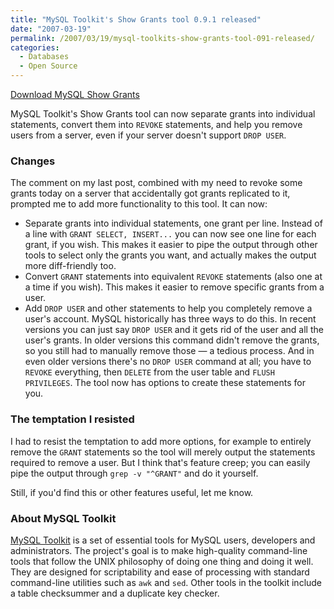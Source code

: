 ```yaml
---
title: "MySQL Toolkit's Show Grants tool 0.9.1 released"
date: "2007-03-19"
permalink: /2007/03/19/mysql-toolkits-show-grants-tool-091-released/
categories:
  - Databases
  - Open Source
---
```

<p class="download">
  <a href="http://code.google.com/p/maatkit/">Download MySQL Show Grants</a>
</p>

MySQL Toolkit's Show Grants tool can now separate grants into individual statements, convert them into `REVOKE` statements, and help you remove users from a server, even if your server doesn't support `DROP USER`.

### Changes

The comment on my last post, combined with my need to revoke some grants today on a server that accidentally got grants replicated to it, prompted me to add more functionality to this tool. It can now:

*   Separate grants into individual statements, one grant per line. Instead of a line with `GRANT SELECT, INSERT...` you can now see one line for each grant, if you wish. This makes it easier to pipe the output through other tools to select only the grants you want, and actually makes the output more diff-friendly too.
*   Convert `GRANT` statements into equivalent `REVOKE` statements (also one at a time if you wish). This makes it easier to remove specific grants from a user.
*   Add `DROP USER` and other statements to help you completely remove a user's account. MySQL historically has three ways to do this. In recent versions you can just say `DROP USER` and it gets rid of the user and all the user's grants. In older versions this command didn't remove the grants, so you still had to manually remove those &#8212; a tedious process. And in even older versions there's no `DROP USER` command at all; you have to `REVOKE` everything, then `DELETE` from the user table and `FLUSH PRIVILEGES`. The tool now has options to create these statements for you.

### The temptation I resisted

I had to resist the temptation to add more options, for example to entirely remove the `GRANT` statements so the tool will merely output the statements required to remove a user. But I think that's feature creep; you can easily pipe the output through `grep -v "^GRANT"` and do it yourself.

Still, if you'd find this or other features useful, let me know.

### About MySQL Toolkit

[MySQL Toolkit][1] is a set of essential tools for MySQL users, developers and administrators. The project's goal is to make high-quality command-line tools that follow the UNIX philosophy of doing one thing and doing it well. They are designed for scriptability and ease of processing with standard command-line utilities such as `awk` and `sed`. Other tools in the toolkit include a table checksummer and a duplicate key checker.

 [1]: http://code.google.com/p/maatkit
